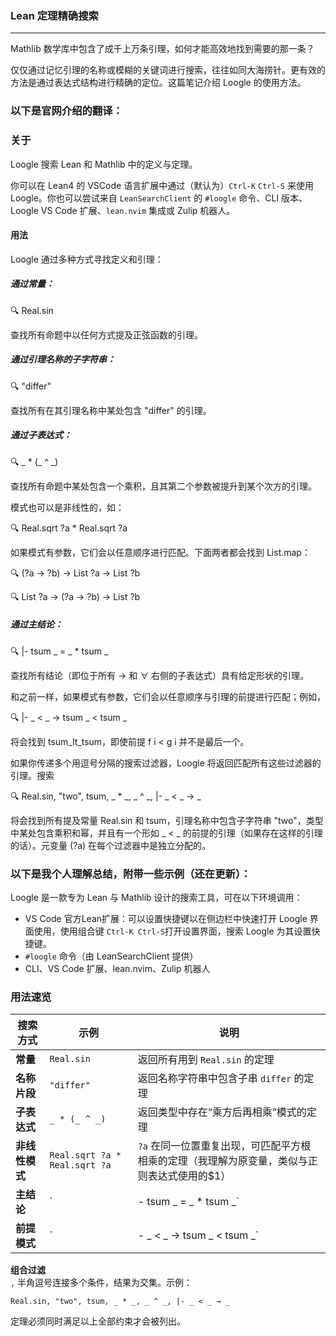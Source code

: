 ### **Lean 定理精确搜索**

------

Mathlib 数学库中包含了成千上万条引理，如何才能高效地找到需要的那一条？

仅仅通过记忆引理的名称或模糊的关键词进行搜索，往往如同大海捞针。更有效的方法是通过表达式结构进行精确的定位。这篇笔记介绍 Loogle 的使用方法。

### 以下是官网介绍的翻译：

### 关于

Loogle 搜索 Lean 和 Mathlib 中的定义与定理。

你可以在 Lean4 的 VSCode 语言扩展中通过（默认为）`Ctrl-K` `Ctrl-S` 来使用 Loogle。你也可以尝试来自 `LeanSearchClient` 的 `#loogle` 命令、CLI 版本、Loogle VS Code 扩展、`lean.nvim` 集成或 Zulip 机器人。

#### 用法

Loogle 通过多种方式寻找定义和引理：

##### 通过常量：

🔍 Real.sin

查找所有命题中以任何方式提及正弦函数的引理。

##### 通过引理名称的子字符串：

🔍 "differ"

查找所有在其引理名称中某处包含 "differ" 的引理。

##### 通过子表达式：

🔍 _ * (_ ^ _)

查找所有命题中某处包含一个乘积，且其第二个参数被提升到某个次方的引理。

模式也可以是非线性的，如：

🔍 Real.sqrt ?a * Real.sqrt ?a

如果模式有参数，它们会以任意顺序进行匹配。下面两者都会找到 List.map：

🔍 (?a -> ?b) -> List ?a -> List ?b

🔍 List ?a -> (?a -> ?b) -> List ?b

##### 通过主结论：

🔍 |- tsum _ = _ * tsum _

查找所有结论（即位于所有 → 和 ∀ 右侧的子表达式）具有给定形状的引理。

和之前一样，如果模式有参数，它们会以任意顺序与引理的前提进行匹配；例如，

🔍 |- _ < _ → tsum _ < tsum _

将会找到 tsum_lt_tsum，即使前提 f i < g i 并不是最后一个。

如果你传递多个用逗号分隔的搜索过滤器，Loogle 将返回匹配所有这些过滤器的引理。搜索

🔍 Real.sin, "two", tsum, _ * _, _ ^ _, |- _ < _ → _

将会找到所有提及常量 Real.sin 和 tsum，引理名称中包含子字符串 "two"，类型中某处包含乘积和幂，并且有一个形如 _ < _ 的前提的引理（如果存在这样的引理的话）。元变量 (?a) 在每个过滤器中是独立分配的。

### 以下是我个人理解总结，附带一些示例（还在更新）：

Loogle 是一款专为 Lean 与 Mathlib 设计的搜索工具，可在以下环境调用：
- VS Code 官方Lean扩展：可以设置快捷键以在侧边栏中快速打开 Loogle 界面使用，使用组合键 `Ctrl-K Ctrl-S`打开设置界面，搜索 Loogle 为其设置快捷键。
- `#loogle` 命令（由 LeanSearchClient 提供）  
- CLI、VS Code 扩展、lean.nvim、Zulip 机器人  

### 用法速览

| 搜索方式       | 示例                          | 说明                                                         |
| -------------- | ----------------------------- | ------------------------------------------------------------ |
| **常量**       | `Real.sin`                    | 返回所有用到 `Real.sin` 的定理                               |
| **名称片段**   | `"differ"`                    | 返回名称字符串中包含子串 `differ` 的定理                     |
| **子表达式**   | `_ * (_ ^ _)`                 | 返回类型中存在“乘方后再相乘”模式的定理                       |
| **非线性模式** | `Real.sqrt ?a * Real.sqrt ?a` | `?a` 在同一位置重复出现，可匹配平方根相乘的定理（我理解为原变量，类似与正则表达式使用的$1） |
| **主结论**     | `|- tsum _ = _ * tsum _`      | 仅匹配结论（最右侧表达式）符合模式的定理                     |
| **前提模式**   | `|- _ < _ → tsum _ < tsum _`  | 即使前提顺序不同，也能匹配 `tsum_lt_tsum`                    |

**组合过滤**  
`,` 半角逗号连接多个条件，结果为交集。示例：  

```
Real.sin, "two", tsum, _ * _, _ ^ _, |- _ < _ → _
```
定理必须同时满足以上全部约束才会被列出。

